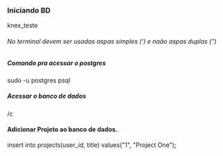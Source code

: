 ### Iniciando BD
knex_teste
###### No terminal devem ser usadas aspas simples (') e naão aspas duplas (")
##### Comando pra acessar o postgres
sudo -u postgres psql
##### Acessar o banco de dados
/c <name do banco>
#### Adicionar Projeto ao banco de dados.
insert into projects(user_id, title) values("1", "Project One");
